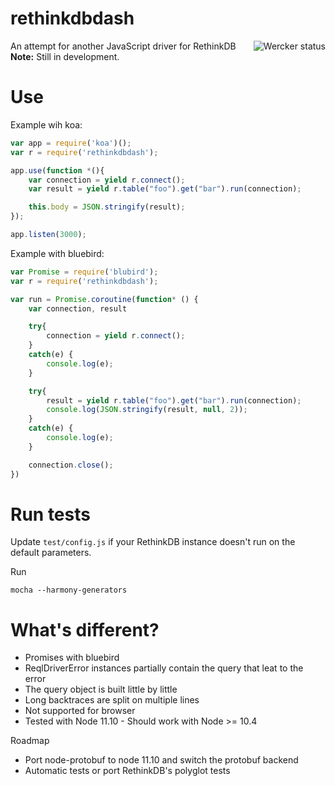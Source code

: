rethinkdbdash
=============

<a href="https://app.wercker.com/project/bykey/10e69719c2031f4995798ddb9221c398"><img alt="Wercker status" src="https://app.wercker.com/status/10e69719c2031f4995798ddb9221c398/m" align="right" /></a>

An attempt for another JavaScript driver for RethinkDB
__Note:__ Still in development.

Use
=============

Example wih koa:

```js
var app = require('koa')();
var r = require('rethinkdbdash');

app.use(function *(){
    var connection = yield r.connect();
    var result = yield r.table("foo").get("bar").run(connection);

    this.body = JSON.stringify(result);
});

app.listen(3000);
```

Example with bluebird:

```js
var Promise = require('blubird');
var r = require('rethinkdbdash');

var run = Promise.coroutine(function* () {
    var connection, result

    try{
        connection = yield r.connect();
    }
    catch(e) {
        console.log(e);
    }

    try{
        result = yield r.table("foo").get("bar").run(connection);
        console.log(JSON.stringify(result, null, 2));
    }
    catch(e) {
        console.log(e);
    }

    connection.close();
})
```

Run tests
============

Update `test/config.js` if your RethinkDB instance doesn't run on the default parameters.

Run
```
mocha --harmony-generators
```


What's different?
=============

- Promises with bluebird
- ReqlDriverError instances partially contain the query that leat to the error
- The query object is built little by little
- Long backtraces are split on multiple lines
- Not supported for browser
- Tested with Node 11.10 - Should work with Node >= 10.4


Roadmap
- Port node-protobuf to node 11.10 and switch the protobuf backend
- Automatic tests or port RethinkDB's polyglot tests
